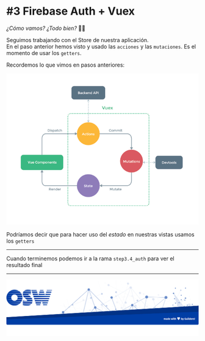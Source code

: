 # #3 Firebase Auth + Vuex

_¿Cómo vamos? ¿Todo bien?_ 🤗🤗  

Seguimos trabajando con el Store de nuestra aplicación.  
En el paso anterior hemos visto y usado las `acciones` y las `mutaciones`. Es el momento de usar los `getters`. 

Recordemos lo que vimos en pasos anteriores:

![firebase](./assets/img/vuex.png)

Podríamos decir que para hacer uso del *estado* en nuestras vistas usamos los `getters` 


---

Cuando terminemos podemos ir a la rama `step3.4_auth` para ver el resultado final

--- 

![firebase](./assets/img/footer.png)
